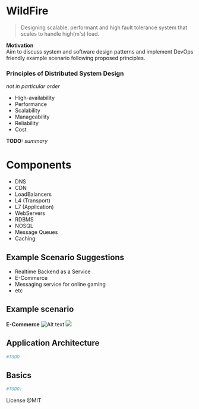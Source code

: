 WildFire
=================
> Designing scalable, performant and high fault tolerance system that scales to handle high(m's) load. 

**Motivation**  
Aim to discuss system and software design patterns and implement DevOps friendly example scenario following proposed principles. 

### Principles of Distributed System Design 
_not in particular order_
 - High-availability
 - Performance
 - Scalability
 - Manageability
 - Reliability
 - Cost

**TODO:** _summary_
 
 
# Components
 - DNS
 - CDN
 - LoadBalancers
  - L4 (Transport)
  - L7 (Application)
 - WebServers
 - RDBMS
 - NOSQL
 - Message Queues
 - Caching

## Example Scenario Suggestions
- Realtime Backend as a Service
- E-Commerce
- Messaging service for online gaming
- etc

## Example scenario
**E-Commerce**
![Alt text](https://github.com/ziyasal/Wildfire/blob/master/pencil/e-shop.png)
<img src="https://github.com/ziyasal/Wildfire/blob/master/pencil/e-shop.png">

## Application Architecture
```sh
#TODO
```

## Basics

```sh
#TODO:
```

License @MIT
